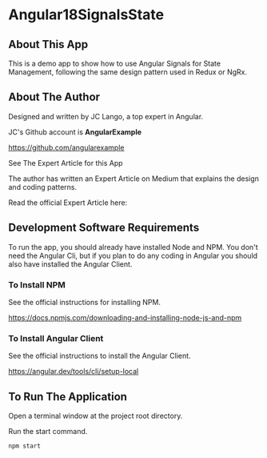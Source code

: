 # Angular18SignalsState

## About This App

This is a demo app to show how to use Angular Signals for State Management,
following the same design pattern used in Redux or NgRx.

## About The Author

Designed and written by JC Lango, a top expert in Angular.

JC's Github account is **AngularExample**

https://github.com/angularexample

See The Expert Article for this App

The author has written an Expert Article on Medium that explains the design and coding patterns.

Read the official Expert Article here:




## Development Software Requirements

To run the app, you should already have installed Node and NPM.
You don't need the Angular Cli, but if you plan to do any coding in Angular you should also have installed the Angular Client.


### To Install NPM

See the official instructions for installing NPM.

https://docs.npmjs.com/downloading-and-installing-node-js-and-npm

### To Install Angular Client

See the official instructions to install the Angular Client.

https://angular.dev/tools/cli/setup-local

## To Run The Application

Open a terminal window at the project root directory.

Run the start command.

`npm start`
